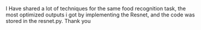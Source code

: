 I Have shared a lot of techniques for the same food recognition task, the most optimized outputs i got by implementing the Resnet, and the code was stored in the resnet.py. Thank you
